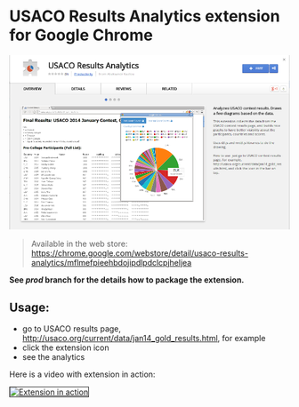 # USACO Results Analytics extension for Google Chrome
![Page action](github/extension-in-chrome.png)
> Available in the web store: <https://chrome.google.com/webstore/detail/usaco-results-analytics/mflmefpieehbdojipdlpdclcpjheljea>

__See *prod* branch for the details how to package the extension.__

## Usage:
 - go to USACO results page, <http://usaco.org/current/data/jan14_gold_results.html>, for example
 - click the extension icon
 - see the analytics

Here is a video with extension in action:

<a href="http://www.youtube.com/watch?feature=player_embedded&v=93Zr_H_fcaI"
target="_blank"><img src="http://img.youtube.com/vi/93Zr_H_fcaI/0.jpg"
alt="Extension in action" width="430" height="320" border="1" /></a>
